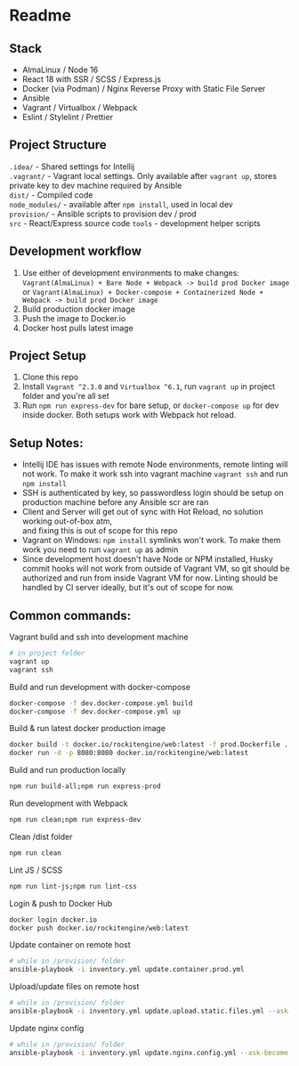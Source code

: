 # Readme

## Stack

- AlmaLinux / Node 16
- React 18 with SSR / SCSS / Express.js
- Docker (via Podman) / Nginx Reverse Proxy with Static File Server
- Ansible
- Vagrant / Virtualbox / Webpack
- Eslint / Stylelint / Prettier

## Project Structure

`.idea/` - Shared settings for Intellij \
`.vagrant/` - Vagrant local settings. Only available after `vagrant up`,
stores private key to dev machine required by Ansible \
`dist/` - Compiled code\
`node_modules/` - available after `npm install`, used in local dev\
`provision/` - Ansible scripts to provision dev / prod\
`src` - React/Express source code
`tools` - development helper scripts

## Development workflow

1. Use either of development environments to make changes: `Vagrant(AlmaLinux) + Bare Node + Webpack -> build prod Docker image`\
   or `Vagrant(AlmaLinux) + Docker-compose + Containerized Node + Webpack -> build prod Docker image`
2. Build production docker image
3. Push the image to Docker.io
4. Docker host pulls latest image

## Project Setup

1. Clone this repo
2. Install `Vagrant ^2.3.0` and `Virtualbox ^6.1`, run `vagrant up` in project folder and you're all set
3. Run `npm run express-dev` for bare setup, or `docker-compose up` for dev inside docker.
   Both setups work with Webpack hot reload.

## Setup Notes:

- Intellij IDE has issues with remote Node environments, remote linting will not work.
  To make it work ssh into vagrant machine `vagrant ssh` and run `npm install`
- SSH is authenticated by key, so passwordless login should be setup on production machine before
  any Ansible scr are ran
- Client and Server will get out of sync with Hot Reload, no solution working out-of-box atm, \
  and fixing this is out of scope for this repo
- Vagrant on Windows: `npm install` symlinks won't work.
  To make them work you need to run `vagrant up` as admin
- Since development host doesn't have Node or NPM installed,
  Husky commit hooks will not work from outside of Vagrant VM, so git should be authorized and run
  from inside Vagrant VM for now. Linting should be handled by CI server ideally, but it's out of scope
  for now.

## Common commands:

Vagrant build and ssh into development machine

```bash
# in project folder
vagrant up
vagrant ssh
```

Build and run development with docker-compose

```bash
docker-compose -f dev.docker-compose.yml build
docker-compose -f dev.docker-compose.yml up
```

Build & run latest docker production image

```bash
docker build -t docker.io/rockitengine/web:latest -f prod.Dockerfile .
docker run -d -p 8080:8080 docker.io/rockitengine/web:latest
```

Build and run production locally

```bash
npm run build-all;npm run express-prod
```

Run development with Webpack

```bash
npm run clean;npm run express-dev
```

Clean /dist folder

```bash
npm run clean
```

Lint JS / SCSS

```bash
npm run lint-js;npm run lint-css
```

Login & push to Docker Hub

```bash
docker login docker.io
docker push docker.io/rockitengine/web:latest
```

Update container on remote host

```bash
# while in /provision/ folder
ansible-playbook -i inventory.yml update.container.prod.yml
```

Upload/update files on remote host

```bash
# while in /provision/ folder
ansible-playbook -i inventory.yml update.upload.static.files.yml --ask-become-pass
```

Update nginx config

```bash
# while in /provision/ folder
ansible-playbook -i inventory.yml update.nginx.config.yml --ask-become-pass
```
